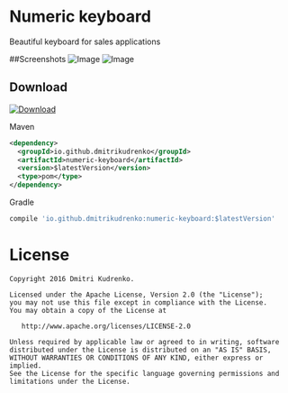 Numeric keyboard
================

Beautiful keyboard for sales applications

##Screenshots
![Image](https://raw.githubusercontent.com/dmitrikudrenko/Numeric-Keyboard/media/screenshot_1.png)
![Image](https://raw.githubusercontent.com/dmitrikudrenko/Numeric-Keyboard/media/screenshot_2.png)

Download
--------
[ ![Download](https://api.bintray.com/packages/dmitrikudrenko/maven/Numeric-Keyboard/images/download.svg) ](https://bintray.com/dmitrikudrenko/maven/Numeric-Keyboard/_latestVersion)

Maven
```xml
<dependency>
  <groupId>io.github.dmitrikudrenko</groupId>
  <artifactId>numeric-keyboard</artifactId>
  <version>$latestVersion</version>
  <type>pom</type>
</dependency>
```

Gradle
```groovy
compile 'io.github.dmitrikudrenko:numeric-keyboard:$latestVersion'
```

License
=======

    Copyright 2016 Dmitri Kudrenko.

    Licensed under the Apache License, Version 2.0 (the "License");
    you may not use this file except in compliance with the License.
    You may obtain a copy of the License at

       http://www.apache.org/licenses/LICENSE-2.0

    Unless required by applicable law or agreed to in writing, software
    distributed under the License is distributed on an "AS IS" BASIS,
    WITHOUT WARRANTIES OR CONDITIONS OF ANY KIND, either express or implied.
    See the License for the specific language governing permissions and
    limitations under the License.